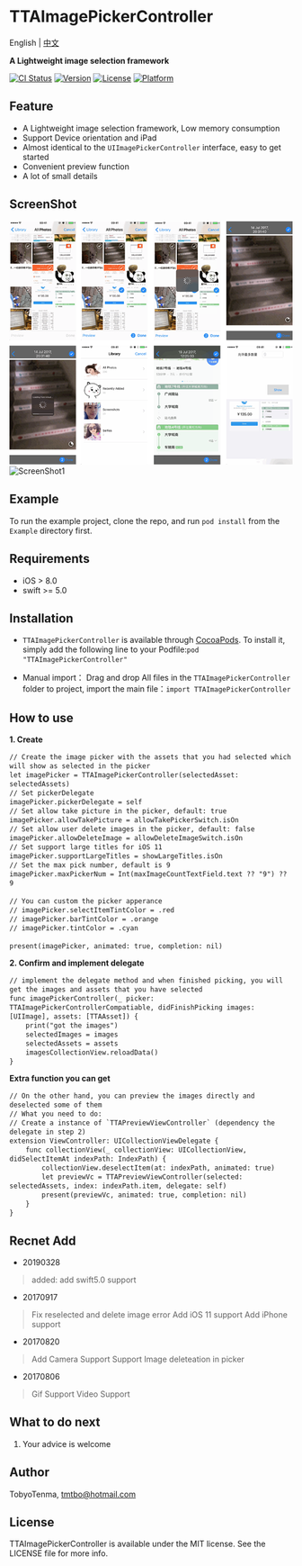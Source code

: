 # TTAImagePickerController

English | [中文](https://github.com/TMTBO/TTAImagePickerController/blob/master/README_zh.md)

**A Lightweight image selection framework**

[![CI Status](http://img.shields.io/travis/TMTBO/TTAImagePickerController.svg?style=flat)](https://travis-ci.org/TMTBO/TTAImagePickerController)
[![Version](https://img.shields.io/cocoapods/v/TTAImagePickerController.svg?style=flat)](http://cocoapods.org/pods/TTAImagePickerController)
[![License](https://img.shields.io/cocoapods/l/TTAImagePickerController.svg?style=flat)](http://cocoapods.org/pods/TTAImagePickerController)
[![Platform](https://img.shields.io/cocoapods/p/TTAImagePickerController.svg?style=flat)](http://cocoapods.org/pods/TTAImagePickerController)

## Feature

* A Lightweight image selection framework, Low memory consumption
* Support Device orientation and iPad
* Almost identical to the `UIImagePickerController` interface, easy to get started
* Convenient preview function
* A lot of small details

## ScreenShot

![ScreenShot](https://github.com/TMTBO/TTAImagePickerController/blob/master/TTAImagePicker_all.png)
![ScreenShot1](https://github.com/TMTBO/TTAImagePickerController/blob/master/TTAImagePicker_update1.png)

## Example

To run the example project, clone the repo, and run `pod install` from the `Example` directory first.

## Requirements

* iOS > 8.0
* swift >= 5.0

## Installation

* `TTAImagePickerController` is available through [CocoaPods](http://cocoapods.org). To install
it, simply add the following line to your Podfile:`pod "TTAImagePickerController" `

*  Manual import：
	Drag and drop All files in the `TTAImagePickerController` folder to project, import the main file：`import TTAImagePickerController`

## How to use

**1. Create**

```
// Create the image picker with the assets that you had selected which will show as selected in the picker
let imagePicker = TTAImagePickerController(selectedAsset: selectedAssets)
// Set pickerDelegate
imagePicker.pickerDelegate = self
// Set allow take picture in the picker, default: true
imagePicker.allowTakePicture = allowTakePickerSwitch.isOn
// Set allow user delete images in the picker, default: false
imagePicker.allowDeleteImage = allowDeleteImageSwitch.isOn
// Set support large titles for iOS 11
imagePicker.supportLargeTitles = showLargeTitles.isOn
// Set the max pick number, default is 9
imagePicker.maxPickerNum = Int(maxImageCountTextField.text ?? "9") ?? 9
        
// You can custom the picker apperance
// imagePicker.selectItemTintColor = .red
// imagePicker.barTintColor = .orange
// imagePicker.tintColor = .cyan
        
present(imagePicker, animated: true, completion: nil)
```

**2. Confirm and implement delegate**

```
// implement the delegate method and when finished picking, you will get the images and assets that you have selected
func imagePickerController(_ picker: TTAImagePickerControllerCompatiable, didFinishPicking images: [UIImage], assets: [TTAAsset]) {
	print("got the images")
	selectedImages = images
	selectedAssets = assets
	imagesCollectionView.reloadData()
}
```

**Extra function you can get**

```
// On the other hand, you can preview the images directly and deselected some of them
// What you need to do:
// Create a instance of `TTAPreviewViewController` (dependency the delegate in step 2)
extension ViewController: UICollectionViewDelegate {
    func collectionView(_ collectionView: UICollectionView, didSelectItemAt indexPath: IndexPath) {
        collectionView.deselectItem(at: indexPath, animated: true)
        let previewVc = TTAPreviewViewController(selected: selectedAssets, index: indexPath.item, delegate: self)
        present(previewVc, animated: true, completion: nil)
    }
}
```

## Recnet Add

* 20190328

> added: add swift5.0 support

* 20170917
> Fix reselected and delete image error
> Add iOS 11 support
> Add iPhone support

* 20170820
> Add Camera Support
> Support Image deleteation in picker

* 20170806
> Gif Support
> Video Support

## What to do next
1. Your advice is welcome

## Author

TobyoTenma, tmtbo@hotmail.com

## License

TTAImagePickerController is available under the MIT license. See the LICENSE file for more info.
